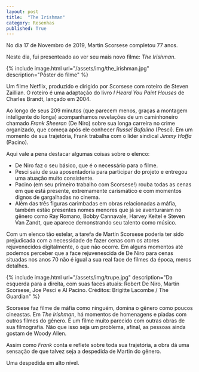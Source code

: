 ```yaml
---
layout: post
title:  "The Irishman"
category: Resenhas
published: True
---
```


No dia 17 de Novembro de 2019, Martin Scorsese completou 77 anos.

Neste dia, fui presenteado ao ver seu mais novo filme: _The Irishman_.

{% include image.html url="/assets/img/the_irishman.jpg" description="Pôster do filme" %}

Um filme Netflix, produzido e dirigido por Scorsese com roteiro de Steven Zaillian. O roteiro é uma adaptação do livro _I Heard You Paint Houses_ de Charles Brandt, lançado em 2004.

Ao longo de seus 209 minutos (que parecem menos, graças a montagem inteligente do longa) acompanhamos revelações de um caminhoneiro chamado _Frank Sheeran_ (De Niro) sobre sua longa carreira no crime organizado, que começa após ele conhecer _Russel Bufalino_ (Pesci). Em um momento de sua trajetória, Frank trabalha com o lider sindical _Jimmy Hoffa_ (Pacino).

Aqui vale a pena destacar algumas coisas sobre o elenco:

- De Niro faz o seu básico, que é o necessário para o filme.
- Pesci saiu de sua aposentadoria para participar do projeto e entregou uma atuação muito consistente.
- Pacino (em seu primeiro trabalho com Scorsese!) rouba todas as cenas em que está presente, extremamente carismático e com momentos dignos de gargalhadas no cinema.
- Além das três figuras carimbadas em obras relacionadas a máfia, também estão presentes nomes menores que já se aventuraram no gênero como Ray Romano, Bobby Cannavale, Harvey Keitel e Steven Van Zandt, que aparece demonstrando seu talento como músico.

Com um elenco tão estelar, a tarefa de Martin Scorsese poderia ter sido prejudicada com a necessidade de fazer cenas com os atores rejuvenecidos digitalmente, o que não ocorre. Em alguns momentos até podemos perceber que a face rejuvenescida de De Niro para cenas situadas nos anos 70 não é igual a sua real face de filmes da época, meros detalhes.

{% include image.html url="/assets/img/trupe.jpg" description="Da esquerda para a direita, com suas faces atuais: Robert De Niro, Martin Scorsese, Joe Pesci e Al Pacino. Créditos: Brigitte Lacombe / The Guardian" %}

Scorsese faz filme de máfia como ninguém, domina o gênero como poucos cineastas. Em _The Irishman_, há momentos de homenagens e piadas com outros filmes do gênero. É um filme muito parecido com outras obras de sua filmografia. Não que isso seja um problema, afinal, as pessoas ainda gostam de Woody Allen.

Assim como _Frank_ conta e reflete sobre toda sua trajetória, a obra dá uma sensação de que talvez seja a despedida de Martin do gênero. 

Uma despedida em alto nível.
